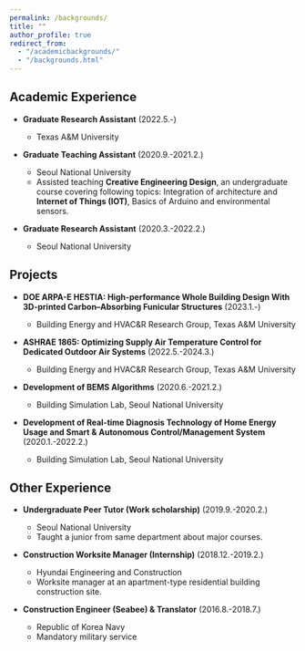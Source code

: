 ```yaml
---
permalink: /backgrounds/
title: ""
author_profile: true
redirect_from: 
  - "/academicbackgrounds/"
  - "/backgrounds.html"
---
```


Academic Experience
-----
* **Graduate Research Assistant** (2022.5.-)
  * Texas A&M University

* **Graduate Teaching Assistant** (2020.9.-2021.2.)
  * Seoul National University
  * Assisted teaching **Creative Engineering Design**, an undergraduate course covering following topics: Integration of architecture and **Internet of Things (IOT)**, Basics of Arduino and environmental sensors.

* **Graduate Research Assistant** (2020.3.-2022.2.)
  * Seoul National University
  
Projects
-----
* **DOE ARPA-E HESTIA: High-performance Whole Building Design With 3D-printed Carbon–Absorbing Funicular Structures**	(2023.1.-)
  * Building Energy and HVAC&R Research Group, Texas A&M University
  
* **ASHRAE 1865: Optimizing Supply Air Temperature Control for Dedicated Outdoor Air Systems**	(2022.5.-2024.3.)
  * Building Energy and HVAC&R Research Group, Texas A&M University

* **Development of BEMS Algorithms**	(2020.6.-2021.2.)
  * Building Simulation Lab, Seoul National University

* **Development of Real-time Diagnosis Technology of Home Energy Usage and Smart & Autonomous Control/Management System** 	(2020.1.-2022.2.)
  * Building Simulation Lab, Seoul National University

Other Experience
-----

* **Undergraduate Peer Tutor (Work scholarship)** (2019.9.-2020.2.)
  * Seoul National University
  * Taught a junior from same department about major courses.
  
* **Construction Worksite Manager (Internship)** (2018.12.-2019.2.)
  * Hyundai Engineering and Construction
  * Worksite manager at an apartment-type residential building construction site.
  
* **Construction Engineer (Seabee) & Translator** (2016.8.-2018.7.)
  * Republic of Korea Navy
  * Mandatory military service
  

